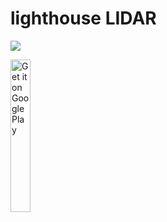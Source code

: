 # lighthouse LIDAR
[![](https://jitpack.io/v/curio-lighthouse/lighthouse.svg)](https://jitpack.io/#curio-lighthouse/lighthouse)

<a href='https://play.google.com/store/apps/details?id=com.lighthousesample&pcampaignid=pcampaignidMKT-Other-global-all-co-prtnr-py-PartBadge-Mar2515-1'><img alt='Get it on Google Play' src='https://play.google.com/intl/en_us/badges/static/images/badges/en_badge_web_generic.png' style="width:25%;height:25%"/></a>

